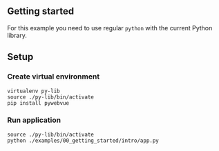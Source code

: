 ## Getting started

For this example you need to use regular `python` with the current Python library.

## Setup

### Create virtual environment

```
virtualenv py-lib
source ./py-lib/bin/activate
pip install pywebvue
```

### Run application

```
source ./py-lib/bin/activate
python ./examples/00_getting_started/intro/app.py
```